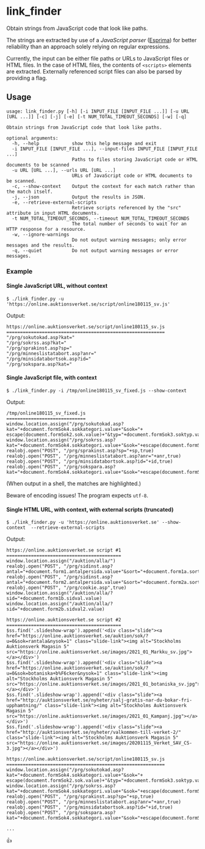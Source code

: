 # link_finder

Obtain strings from JavaScript code that look like paths.

The strings are extracted by use of a _JavaScript parser_ ([Esprima](https://esprima.org/)) for better reliability than an approach solely relying on regular expressions.

Currently, the input can be either file paths or URLs to JavaScript files or HTML files. In the case of HTML files, the contents of `<scripts>` elements are extracted. Externally referenced script files can also be parsed by providing a flag.


## Usage

```
usage: link_finder.py [-h] [-i INPUT_FILE [INPUT_FILE ...]] [-u URL [URL ...]] [-c] [-j] [-e] [-t NUM_TOTAL_TIMEOUT_SECONDS] [-w] [-q]

Obtain strings from JavaScript code that look like paths.

optional arguments:
  -h, --help            show this help message and exit
  -i INPUT_FILE [INPUT_FILE ...], --input-files INPUT_FILE [INPUT_FILE ...]
                        Paths to files storing JavaScript code or HTML documents to be scanned
  -u URL [URL ...], --urls URL [URL ...]
                        URLs of JavaScript code or HTML documents to be scanned.
  -c, --show-context    Output the context for each match rather than the match itself.
  -j, --json            Output the results in JSON.
  -e, --retrieve-external-scripts
                        Retrieve scripts referenced by the "src" attribute in input HTML documents.
  -t NUM_TOTAL_TIMEOUT_SECONDS, --timeout NUM_TOTAL_TIMEOUT_SECONDS
                        The total number of seconds to wait for an HTTP response for a resource.
  -w, --ignore-warnings
                        Do not output warning messages; only error messages and the results.
  -q, --quiet           Do not output warning messages or error messages.
```

### Example

#### Single JavaScript URL, without context

```shell
$ ./link_finder.py -u 'https://online.auktionsverket.se/script/online180115_sv.js'
```

Output:
```
https://online.auktionsverket.se/script/online180115_sv.js
==========================================================
"/prg/sokutokad.asp?kat="
"/prg/sokrss.asp?kat="
"/prg/sprakinst.asp?sp="
"/prg/minneslistatabort.asp?anr="
"/prg/minsidatabortsok.asp?id="
"/prg/sokspara.asp?kat="
```

#### Single JavaScript file, with context

```shell
$ ./link_finder.py -i /tmp/online180115_sv_fixed.js --show-context
```

Output:
```
/tmp/online180115_sv_fixed.js
=============================
window.location.assign("/prg/sokutokad.asp?kat="+document.formSok4.sokkategori.value+"&sok="+ escape(document.formSok2.sok.value)+"&typ="+document.formSok3.soktyp.value)
window.location.assign("/prg/sokrss.asp?kat="+document.formSok4.sokkategori.value+"&sok="+escape(document.formSok2.sok.value))
realobj.open("POST", "/prg/sprakinst.asp?sp="+sp,true)
realobj.open("POST", "/prg/minneslistatabort.asp?anr="+anr,true)
realobj.open("POST", "/prg/minsidatabortsok.asp?id="+id,true)
realobj.open("POST", "/prg/sokspara.asp?kat="+document.formSok4.sokkategori.value+"&sok="+escape(document.formSok2.sok.value),true)
```

(When output in a shell, the matches are highlighted.)

Beware of encoding issues! The program expects `utf-8`.

#### Single HTML URL, with context, with external scripts (truncated)

```shell
$ ./link_finder.py -u 'https://online.auktionsverket.se' --show-context  --retrieve-external-scripts
```

Output:
```
https://online.auktionsverket.se script #1
==========================================
window.location.assign("/auktion/alla/")
realobj.open("POST", "/prg/sidinst.asp?antal="+document.form1.antalpersida.value+"&sort="+document.form1a.sortera.value+"&show="+document.form1c.showroom.value+"&ver=664816471",true)
realobj.open("POST", "/prg/sidinst.asp?antal="+document.form2.antalpersida.value+"&sort="+document.form2a.sortera.value+"&show="+document.form2c.showroom.value+"&ver=664816471",true)
realobj.open("POST", "/prg/cookie.asp",true)
window.location.assign("/auktion/alla/?sid="+document.form1b.sidval.value)
window.location.assign("/auktion/alla/?sid="+document.form2b.sidval2.value)

https://online.auktionsverket.se script #2
==========================================
$ss.find('.slideshow-wrap').append('<div class="slide"><a href="https://online.auktionsverket.se/auktion/sok/?u=0&sok=rantala&nysok=1" class="slide-link"><img alt="Stockholms Auktionsverk Magasin 5" src="https://online.auktionsverket.se/images/2021_01_Markku_sv.jpg"></a></div>')
$ss.find('.slideshow-wrap').append('<div class="slide"><a href="https://online.auktionsverket.se/auktion/sok/?u=0&sok=botaniska+b%F6cker&nysok=1" class="slide-link"><img alt="Stockholms Auktionsverk Magasin 5" src="https://online.auktionsverket.se/images/2021_01_botaniska_sv.jpg"></a></div>')
$ss.find('.slideshow-wrap').append('<div class="slide"><a href="http://auktionsverket.se/nyheter/salj-gratis-nar-du-bokar-fri-upphamtning/" class="slide-link"><img alt="Stockholms Auktionsverk Magasin 5" src="https://online.auktionsverket.se/images/2021_01_Kampanj.jpg"></a></div>')
$ss.find('.slideshow-wrap').append('<div class="slide"><a href="http://auktionsverket.se/nyheter/valkommen-till-verket-2/" class="slide-link"><img alt="Stockholms Auktionsverk Magasin 5" src="https://online.auktionsverket.se/images/20201115_Verket_SAV_CS-3.jpg"></a></div>')

https://online.auktionsverket.se/script/online180115_sv.js
==========================================================
window.location.assign("/prg/sokutokad.asp?kat="+document.formSok4.sokkategori.value+"&sok="+ escape(document.formSok2.sok.value)+"&typ="+document.formSok3.soktyp.value)
window.location.assign("/prg/sokrss.asp?kat="+document.formSok4.sokkategori.value+"&sok="+escape(document.formSok2.sok.value))
realobj.open("POST", "/prg/sprakinst.asp?sp="+sp,true)
realobj.open("POST", "/prg/minneslistatabort.asp?anr="+anr,true)
realobj.open("POST", "/prg/minsidatabortsok.asp?id="+id,true)
realobj.open("POST", "/prg/sokspara.asp?kat="+document.formSok4.sokkategori.value+"&sok="+escape(document.formSok2.sok.value),true)

...
```

:thumbsup: